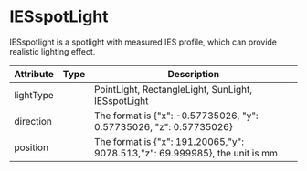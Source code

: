 # IESspotLight
IESspotlight is a spotlight with measured IES profile, which can provide realistic lighting effect.
<!-- <span style="color:blue">*Comments:* IES profile can be selected? Or it always uses a default IES profile. More discussion about IES may be added here.</span>. -->

|Attribute|Type|Description|
|---|---|---|
|lightType||PointLight, RectangleLight, SunLight, IESspotLight|
|direction||The format is {"x": -0.57735026, "y": 0.57735026, "z": 0.57735026}|
|position||The format is {"x": 191.20065,"y": 9078.513,"z": 69.999985}, the unit is mm|
